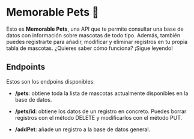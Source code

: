 # Memorable Pets 🐾

Esto es **Memorable Pets**, una API que te permite consultar una base de datos con información sobre mascotas de todo tipo. Además, también puedes registrarte para añadir, modificar y eliminar registros en tu propia tabla de mascotas. ¿Quieres saber cómo funciona? ¡Sigue leyendo!

## Endpoints
Estos son los endpoins disponibles:

- **/pets**: obtiene toda la lista de mascotas actualmente disponibles en la base de datos.

- **/pets/id**: obtiene los datos de un registro en concreto. Puedes borrar registros con el método DELETE y modificarlos con el método PUT.

- **/addPet**: añade un registro a la base de datos general.
